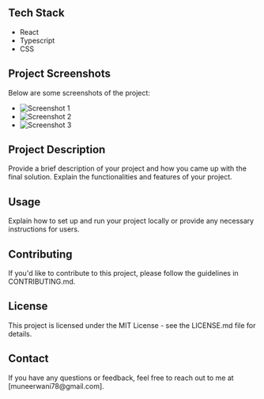 <h2>Tech Stack</h2>
<ul>
    <li>React</li>
    <li>Typescript</li>
    <li>CSS</li>
</ul>

<h2>Project Screenshots</h2>
<p>Below are some screenshots of the project:</p>
<ul>
    <li><img src="/screenshot.png" alt="Screenshot 1"></li>
    <li><img src="/screenshotOnsampledata.png" alt="Screenshot 2"></li>
    <li><img src="/finalProjectWithAllFixes.png" alt="Screenshot 3"></li>
</ul>

<h2>Project Description</h2>
<p>Provide a brief description of your project and how you came up with the final solution. Explain the functionalities and features of your project.</p>

<h2>Usage</h2>
<p>Explain how to set up and run your project locally or provide any necessary instructions for users.</p>

<h2>Contributing</h2>
<p>If you'd like to contribute to this project, please follow the guidelines in CONTRIBUTING.md.</p>

<h2>License</h2>
<p>This project is licensed under the MIT License - see the LICENSE.md file for details.</p>

<h2>Contact</h2>
<p>If you have any questions or feedback, feel free to reach out to me at [muneerwani78@gmail.com].</p>

